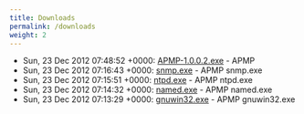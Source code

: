 ```yaml
---
title: Downloads
permalink: /downloads
weight: 2
---
```

  
- Sun, 23 Dec 2012 07:48:52 +0000: [APMP-1.0.0.2.exe](https://sourceforge.net/projects/apmp/files/APMP-1.0.0.2.exe/download) - APMP 
- Sun, 23 Dec 2012 07:16:43 +0000: [snmp.exe](https://sourceforge.net/projects/apmp/files/Extras/snmp.exe/download) - APMP snmp.exe
- Sun, 23 Dec 2012 07:15:51 +0000: [ntpd.exe](https://sourceforge.net/projects/apmp/files/Extras/ntpd.exe/download) - APMP ntpd.exe
- Sun, 23 Dec 2012 07:14:32 +0000: [named.exe](https://sourceforge.net/projects/apmp/files/Extras/named.exe/download) - APMP named.exe
- Sun, 23 Dec 2012 07:13:29 +0000: [gnuwin32.exe](https://sourceforge.net/projects/apmp/files/Extras/gnuwin32.exe/download) - APMP gnuwin32.exe

